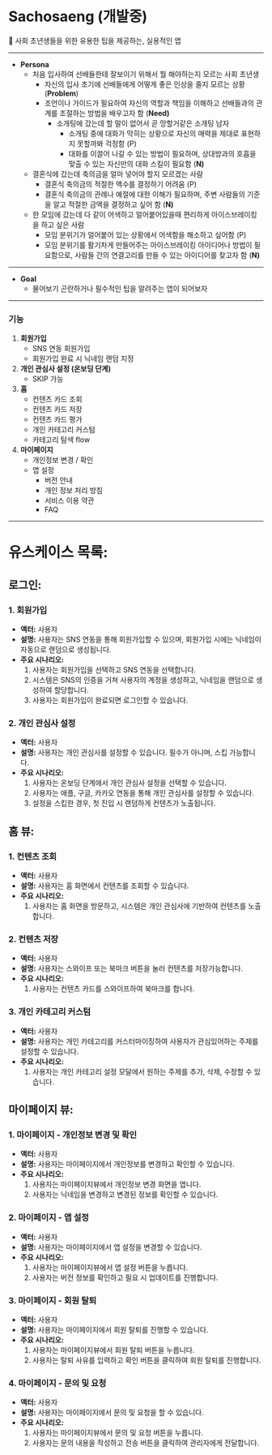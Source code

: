 # Sachosaeng (개발중)
<aside>
👫 사회 초년생들을 위한 유용한 팁을 제공하는, 실용적인 앱

---

- **Persona**
    - 처음 입사하여 선배들한테 잘보이기 위해서 뭘 해야하는지 모르는 사회 초년생
        - 자신의 입사 초기에 선배들에게 어떻게 좋은 인상을 줄지 모르는 상황 (**Problem**)
        - 조언이나 가이드가 필요하여 자신의 역할과 책임을 이해하고 선배들과의 관계를 조절하는 방법을 배우고자 함 (**Need)**
            - 소개팅에 갔는데 할 말이 없어서 곧 망할거같은 소개팅 남자
                - 소개팅 중에 대화가 막히는 상황으로 자신의 매력을 제대로 표현하지 못할까봐 걱정함 (P)
                - 대화를 이끌어 나갈 수 있는 방법이 필요하며, 상대방과의 호흡을 맞출 수 있는 자신만의 대화 스킬이 필요함 (**N)**
    - 결혼식에 갔는데 축의금을 얼마 넣어야 할지 모르겠는 사람
        - 결혼식 축의금의 적절한 액수를 결정하기 어려움 (P)
        - 결혼식 축의금의 관례나 예절에 대한 이해가 필요하며, 주변 사람들의 기준을 알고 적절한 금액을 결정하고 싶어 함 (**N)**
    - 한 모임에 갔는데 다 같이 어색하고 얼어붙어있을때 편리하게 아이스브레이킹을 하고 싶은 사람
        - 모임 분위기가 얼어붙어 있는 상황에서 어색함을 해소하고 싶어함 (P)
        - 모임 분위기를 활기차게 만들어주는 아이스브레이킹 아이디어나 방법이 필요함으로, 사람들 간의 연결고리를 만들 수 있는 아이디어를 찾고자 함 (**N)**

---

- **Goal**
    - 물어보기 곤란하거나 필수적인 팁을 알려주는 앱이 되어보자
</aside>

---
### 기능
1. **회원가입**
    - SNS 연동 회원가입
    - 회원가입 완료 시 닉네임 랜덤 지정
2. **개인 관심사 설정 (온보딩 단계)**
    - SKIP 가능
3. **홈**
    - 컨텐츠 카드 조회
    - 컨텐츠 카드 저장
    - 컨텐츠 카드 평가
    - 개인 카테고리 커스텀
    - 카테고리 탐색 flow
4. **마이페이지**
    - 개인정보 변경 / 확인
    - 앱 설정
        - 버전 안내
        - 개인 정보 처리 방침
        - 서비스 이용 약관
        - FAQ

---
# 유스케이스 목록:

## 로그인:

### 1. 회원가입

- **액터:** 사용자
- **설명:** 사용자는 SNS 연동을 통해 회원가입할 수 있으며, 회원가입 시에는 닉네임이 자동으로 랜덤으로 생성됩니다.
- **주요 시나리오:**
    1. 사용자는 회원가입을 선택하고 SNS 연동을 선택합니다.
    2. 시스템은 SNS의 인증을 거쳐 사용자의 계정을 생성하고, 닉네임을 랜덤으로 생성하여 할당합니다.
    3. 사용자는 회원가입이 완료되면 로그인할 수 있습니다.

### 2. 개인 관심사 설정

- **액터:** 사용자
- **설명:** 사용자는 개인 관심사를 설정할 수 있습니다. 필수가 아니며, 스킵 가능합니다.
- **주요 시나리오:**
    1. 사용자는 온보딩 단계에서 개인 관심사 설정을 선택할 수 있습니다.
    2. 사용자는 애플, 구글, 카카오 연동을 통해 개인 관심사를 설정할 수 있습니다.
    3. 설정을 스킵한 경우, 첫 진입 시 랜덤하게 컨텐츠가 노출됩니다.

## 홈 뷰:

### 1. 컨텐츠 조회

- **액터:** 사용자
- **설명:** 사용자는 홈 화면에서 컨텐츠를 조회할 수 있습니다.
- **주요 시나리오:**
    1. 사용자는 홈 화면을 방문하고, 시스템은 개인 관심사에 기반하여 컨텐츠를 노출합니다.

### 2. 컨텐츠 저장

- **액터:** 사용자
- **설명:** 사용자는 스와이프 또는 북마크 버튼을 눌러 컨텐츠를 저장가능합니다.
- **주요 시나리오:**
    1. 사용자는 컨텐츠 카드를 스와이프하여 북마크를 합니다. 

### 3. 개인 카테고리 커스텀

- **액터:** 사용자
- **설명:** 사용자는 개인 카테고리를 커스터마이징하여 사용자가 관심있어하는 주제를 설정할 수 있습니다.
- **주요 시나리오:**
    1. 사용자는 개인 카테고리 설정 모달에서 원하는 주제를 추가, 삭제, 수정할 수 있습니다.

## 마이페이지 뷰:

### 1. 마이페이지 - 개인정보 변경 및 확인

- **액터:** 사용자
- **설명:** 사용자는 마이페이지에서 개인정보를 변경하고 확인할 수 있습니다.
- **주요 시나리오:**
    1. 사용자는 마이페이지뷰에서 개인정보 변경 화면을 엽니다.
    2. 사용자는 닉네임을 변경하고 변경된 정보를 확인할 수 있습니다.

### 2. 마이페이지 - 앱 설정

- **액터:** 사용자
- **설명:** 사용자는 마이페이지에서 앱 설정을 변경할 수 있습니다.
- **주요 시나리오:**
    1. 사용자는 마이페이지뷰에서 앱 설정 버튼을 누릅니다. 
    2. 사용자는 버전 정보를 확인하고 필요 시 업데이트를 진행합니다.

### 3. 마이페이지 - 회원 탈퇴

- **액터:** 사용자
- **설명:** 사용자는 마이페이지에서 회원 탈퇴를 진행할 수 있습니다.
- **주요 시나리오:**
    1. 사용자는 마이페이지뷰에서 회원 탈퇴 버튼을 누릅니다. 
    2. 사용자는 탈퇴 사유를 입력하고 확인 버튼을 클릭하여 회원 탈퇴를 진행합니다.

### 4. 마이페이지 - 문의 및 요청

- **액터:** 사용자
- **설명:** 사용자는 마이페이지에서 문의 및 요청을 할 수 있습니다.
- **주요 시나리오:**
    1. 사용자는 마이페이지뷰에서 문의 및 요청 버튼을 누릅니다. 
    2. 사용자는 문의 내용을 작성하고 전송 버튼을 클릭하여 관리자에게 전달합니다.
